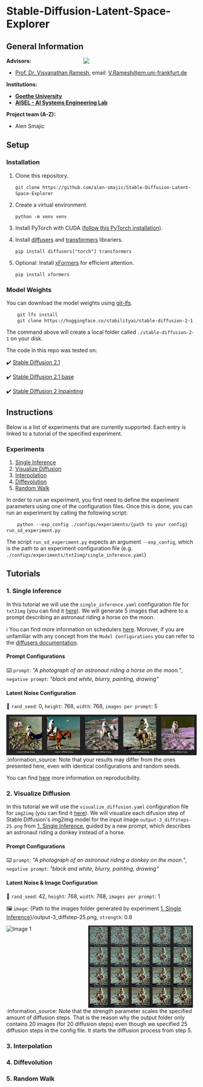 # Stable-Diffusion-Latent-Space-Explorer

## General Information
<img align="right" width="300" height="" src="https://upload.wikimedia.org/wikipedia/commons/1/1e/Logo-Goethe-University-Frankfurt-am-Main.svg">

**Advisors:**
* [Prof. Dr. Visvanathan Ramesh](http://www.ccc.cs.uni-frankfurt.de/people/), email: V.Ramesh@em.uni-frankfurt.de

**Institutions:**
  * **[Goethe University](http://www.informatik.uni-frankfurt.de/index.php/en/)**
  * **[AISEL - AI Systems Engineering Lab](http://www.ccc.cs.uni-frankfurt.de/)**

**Project team (A-Z):**
* Alen Smajic

## Setup
### Installation
1. Clone this repository.

       git clone https://github.com/alen-smajic/Stable-Diffusion-Latent-Space-Explorer
       
2. Create a virtual environment.

       python -m venv venv
       
2. Install PyTorch with CUDA ([follow this PyTorch installation](https://pytorch.org/get-started/locally/)).
       
3. Install [diffusers](https://huggingface.co/docs/diffusers/index) and [transformers](https://huggingface.co/docs/transformers/index) librariers.

       pip install diffusers["torch"] transformers
       
4. Optional: Install [xFormers](https://github.com/facebookresearch/xformers) for efficient attention.

       pip install xformers
       
### Model Weights
You can download the model weights using [git-lfs](https://git-lfs.com/).

        git lfs install
        git clone https://huggingface.co/stabilityai/stable-diffusion-2-1
        
The command above will create a local folder called ```./stable-diffusion-2-1``` on your disk.

The code in this repo was tested on: 

:heavy_check_mark: [Stable Diffusion 2.1](https://huggingface.co/stabilityai/stable-diffusion-2-1)

:heavy_check_mark: [Stable Diffusion 2.1 base](https://huggingface.co/stabilityai/stable-diffusion-2-1-base)

:heavy_check_mark: [Stable Diffusion 2 Inpainting](https://huggingface.co/stabilityai/stable-diffusion-2-inpainting)

## Instructions
Below is a list of experiments that are currently supported. Each entry is linked to a tutorial of the specified experiment.

### Experiments
1. [Single Inference](#1-single-inference)
2. [Visualize Diffusion](#2-visualize-diffusion)
3. [Interpolation](#3-interpolation)
4. [Diffevolution](#4-diffevolution)
5. [Random Walk](#5-random-walk)

In order to run an experiment, you first need to define the experiment parameters using one of the configuration files. Once this is done, you can run an experiment by calling the following script:

        python --exp_config ./configs/experiments/{path to your config} run_sd_experiment.py
        
The script ```run_sd_experiment.py``` expects an argument ```--exp_config```, which is the path to an experiment configuration file (e.g. ```./configs/experiments/txt2img/single_inference.yaml```)

## Tutorials
### 1. Single Inference
In this tutorial we will use the ```single_inference.yaml``` configuration file for ```txt2img``` (you can find it [here](https://github.com/alen-smajic/Stable-Diffusion-Latent-Space-Explorer/blob/main/configs/experiments/txt2img/single_inference.yaml)). We will generate 5 images that adhere to a prompt describing an astronaut riding a horse on the moon.

:information_source: You can find more information on schedulers [here](https://huggingface.co/docs/diffusers/using-diffusers/schedulers). Morover, if you are unfamiliar with any concept from the ```Model Configurations``` you can refer to the [diffusers documentation](https://huggingface.co/docs/diffusers/index).

#### Prompt Configurations

:keyboard: ```prompt```: *"A photograph of an astronaut riding a horse on the moon."*, ```negative prompt```: *"black and white, blurry, painting, drawing"*

#### Latent Noise Configuration

:seedling: ```rand_seed```: 0, ```height```: 768, ```width```: 768, ```images per prompt```: 5

<img width="" height="" src="resources/images_for_readme/txt2img_single_inference.png">
:information_source: Note that your results may differ from the ones presented here, even with identical configurations and random seeds. 

You can find [here](https://huggingface.co/docs/diffusers/using-diffusers/reproducibility) more information on reproducibility.


### 2. Visualize Diffusion
In this tutorial we will use the ```visualize_diffusion.yaml``` configuration file for ```img2img``` (you can find it [here](https://github.com/alen-smajic/Stable-Diffusion-Latent-Space-Explorer/blob/main/configs/experiments/img2img/visualize_diffusion.yaml)). We will visualize each difusion step of Stable Diffusion's img2img model for the input image ```output-3_diffsteps-25.png``` from [1. Single Inference](#1-single-inference), guided by a new prompt, which describes an astronaut riding a donkey instead of a horse.

#### Prompt Configurations

:keyboard: ```prompt```: *"A photograph of an astronaut riding a donkey on the moon."*, ```negative prompt```: *"black and white, blurry, painting, drawing"*

#### Latent Noise & Image Configuration

:seedling: ```rand_seed```: 42, ```height```: 768, ```width```: 768, ```images per prompt```: 1

:framed_picture: ```image```: {Path to the images folder generated by experiment [1. Single Inference](#1-single-inference)}/output-3_diffstep-25.png, ```strength```: 0.8

<div style="display: flex;">
  <img src="resources/images_for_readme/img2img_visualize_diffusion.gif" alt="Image 1" width="43%">
  <img src="resources/images_for_readme/img2img_visualize_diffusion_grid.png" alt="Image 2" width="55%">
</div>
:information_source: Note that the strength parameter scales the specified amount of diffusion steps. That is the reason why the output folder only contains 20 images (for 20 diffusion steps) even though we specified 25 diffusion steps in the config file. It starts the diffusion process from step 5.

### 3. Interpolation
### 4. Diffevolution
### 5. Random Walk
